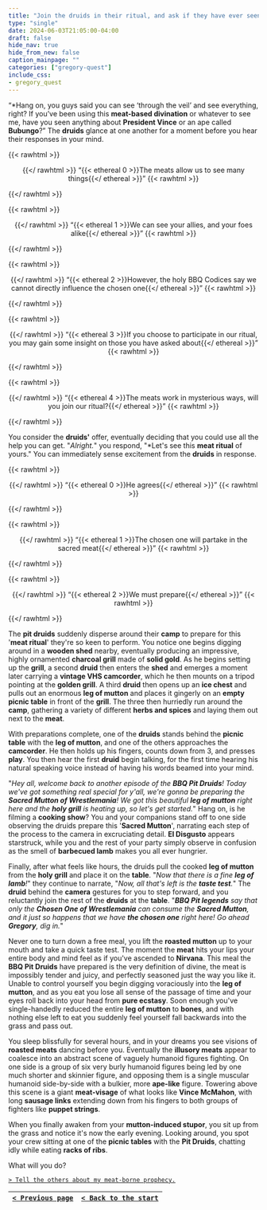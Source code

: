 ```yaml
---
title: "Join the druids in their ritual, and ask if they have ever seen Vince or Bubungo with their meat-based divination."
type: "single"
date: 2024-06-03T21:05:00-04:00
draft: false
hide_nav: true
hide_from_new: false
caption_mainpage: ""
categories: ["gregory-quest"]
include_css:
- gregory_quest
---
```


“*Hang on, you guys said you can see ‘through the veil’ and see everything, right? If you’ve been using this **meat-based divination** or whatever to see me, have you seen anything about **President Vince** or an ape called **Bubungo**?” The **druids** glance at one another for a moment before you hear their responses in your mind.

{{< rawhtml >}}<p style="text-align: center">{{</ rawhtml >}}
“{{< ethereal 0 >}}The meats allow us to see many things{{</ ethereal >}}”
{{< rawhtml >}}</p>{{</ rawhtml >}}

{{< rawhtml >}}<p style="text-align: center">{{</ rawhtml >}}
“{{< ethereal 1 >}}We can see your allies, and your foes alike{{</ ethereal >}}”
{{< rawhtml >}}</p>{{</ rawhtml >}}

{{< rawhtml >}}<p style="text-align: center">{{</ rawhtml >}}
“{{< ethereal 2 >}}However, the holy BBQ Codices say we cannot directly influence the chosen one{{</ ethereal >}}”
{{< rawhtml >}}</p>{{</ rawhtml >}}

{{< rawhtml >}}<p style="text-align: center">{{</ rawhtml >}}
“{{< ethereal 3 >}}If you choose to participate in our ritual, you may gain some insight on those you have asked about{{</ ethereal >}}”
{{< rawhtml >}}</p>{{</ rawhtml >}}

{{< rawhtml >}}<p style="text-align: center">{{</ rawhtml >}}
“{{< ethereal 4 >}}The meats work in mysterious ways, will you join our ritual?{{</ ethereal >}}”
{{< rawhtml >}}</p>{{</ rawhtml >}}

You consider the **druids'** offer, eventually deciding that you could use all the help you can get. "*Alright.*" you respond, "*Let's see this **meat ritual** of yours." You can immediately sense excitement from the **druids** in response.

{{< rawhtml >}}<p style="text-align: center">{{</ rawhtml >}}
“{{< ethereal 0 >}}He agrees{{</ ethereal >}}”
{{< rawhtml >}}</p>{{</ rawhtml >}}

{{< rawhtml >}}<p style="text-align: center">{{</ rawhtml >}}
“{{< ethereal 1 >}}The chosen one will partake in the sacred meat{{</ ethereal >}}”
{{< rawhtml >}}</p>{{</ rawhtml >}}

{{< rawhtml >}}<p style="text-align: center">{{</ rawhtml >}}
“{{< ethereal 2 >}}We must prepare{{</ ethereal >}}”
{{< rawhtml >}}</p>{{</ rawhtml >}}

The **pit druids** suddenly disperse around their **camp** to prepare for this '**meat ritual**' they're so keen to perform. You notice one begins digging around in a **wooden shed** nearby, eventually producing an impressive, highly ornamented **charcoal grill** made of **solid gold**. As he begins setting up the **grill**, a second **druid** then enters the **shed** and emerges a moment later carrying a **vintage VHS camcorder**, which he then mounts on a tripod pointing at the **golden grill**. A third **druid** then opens up an **ice chest** and pulls out an enormous **leg of mutton** and places it gingerly on an **empty picnic table** in front of the **grill**. The three then hurriedly run around the **camp**, gathering a variety of different **herbs and spices** and laying them out next to the **meat**.

With preparations complete, one of the **druids** stands behind the **picnic table** with the **leg of mutton**, and one of the others approaches the **camcorder**. He then holds up his fingers, counts down from 3, and presses **play**. You then hear the first **druid** begin talking, for the first time hearing his natural speaking voice instead of having his words beamed into your mind.

"*Hey all, welcome back to another episode of the **BBQ Pit Druids**! Today we've got something real special for y'all, we're gonna be preparing the **Sacred Mutton of Wrestlemania**! We got this beautiful **leg of mutton** right here and the **holy grill** is heating up, so let's get started.*" Hang on, is he filming a **cooking show**? You and your companions stand off to one side observing the druids prepare this '**Sacred Mutton**', narrating each step of the process to the camera in excruciating detail. **El Disgusto** appears starstruck, while you and the rest of your party simply observe in confusion as the smell of **barbecued lamb** makes you all ever hungrier.

Finally, after what feels like hours, the druids pull the cooked **leg of mutton** from the **holy grill** and place it on the **table**. "*Now that there is a fine **leg of lamb**!*" they continue to narrate, "*Now, all that's left is the **taste test**.*" The **druid** behind the **camera** gestures for you to step forward, and you reluctantly join the rest of the **druids** at the **table**. "***BBQ Pit legends** say that only the **Chosen One of Wrestlemania** can consume the **Sacred Mutton**, and it just so happens that we have **the chosen one** right here! Go ahead **Gregory**, dig in.*"

Never one to turn down a free meal, you lift the **roasted mutton** up to your mouth and take a quick taste test. The moment the **meat** hits your lips your entire body and mind feel as if you've ascended to **Nirvana**. This meal the **BBQ Pit Druids** have prepared is the very definition of divine, the meat is impossibly tender and juicy, and perfectly seasoned just the way you like it. Unable to control yourself you begin digging voraciously into the **leg of mutton**, and as you eat you lose all sense of the passage of time and your eyes roll back into your head from **pure ecstasy**. Soon enough you've single-handedly reduced the entire **leg of mutton** to **bones**, and with nothing else left to eat you suddenly feel yourself fall backwards into the grass and pass out.

You sleep blissfully for several hours, and in your dreams you see visions of **roasted meats** dancing before you. Eventually the **illusory meats** appear to coalesce into an abstract scene of vaguely humanoid figures fighting. On one side is a group of six very burly humanoid figures being led by one much shorter and skinnier figure, and opposing them is a single muscular humanoid side-by-side with a bulkier, more **ape-like** figure. Towering above this scene is a giant **meat-visage** of what looks like **Vince McMahon**, with long **sausage links** extending down from his fingers to both groups of fighters like **puppet strings**. 

When you finally awaken from your **mutton-induced stupor**, you sit up from the grass and notice it's now the early evening. Looking around, you spot your crew sitting at one of the **picnic tables** with the **Pit Druids**, chatting idly while eating **racks of ribs**.

What will you do?

[``> Tell the others about my meat-borne prophecy.``](../119)

|[``< Previous page``](../117)|[``< Back to the start``](../)|
|---|---|